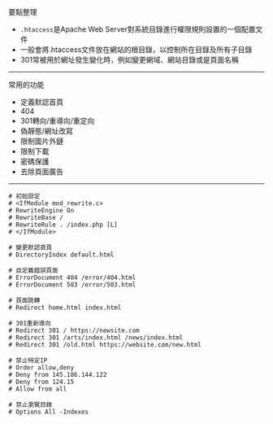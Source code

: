 要點整理
- `.htaccess`是Apache Web Server對系統目錄進行權限規則設置的一個配置文件
- 一般會將.htaccess文件放在網站的根目錄，以控制所在目錄及所有子目錄
- 301常被用於網址發生變化時，例如變更網域、網站目錄或是頁面名稱

---

常用的功能
* 定義默認首頁
* 404
* 301轉向/重導向/重定向
* 偽靜態/網址改寫
* 限制圖片外鏈
* 限制下載
* 密碼保護
* 去除頁面廣告

---

```
# 初始設定
# <IfModule mod_rewrite.c>
# RewriteEngine On
# RewriteBase /
# RewriteRule . /index.php [L]
# </IfModule>
```

```
# 變更默認首頁
# DirectoryIndex default.html
```

```
# 自定義錯誤頁面
# ErrorDocument 404 /error/404.html
# ErrorDocument 503 /error/503.html
```

```
# 頁面跳轉
# Redirect home.html index.html
```

```
# 301重新導向
# Redirect 301 / https://newsite.com
# Redirect 301 /arts/index.html /news/index.html
# Redirect 301 /old.html https://website.com/new.html
```

```
# 禁止特定IP
# Order allow,deny
# Deny from 145.186.144.122
# Deny from 124.15
# Allow from all
```

```
# 禁止瀏覽目錄
# Options All -Indexes
```